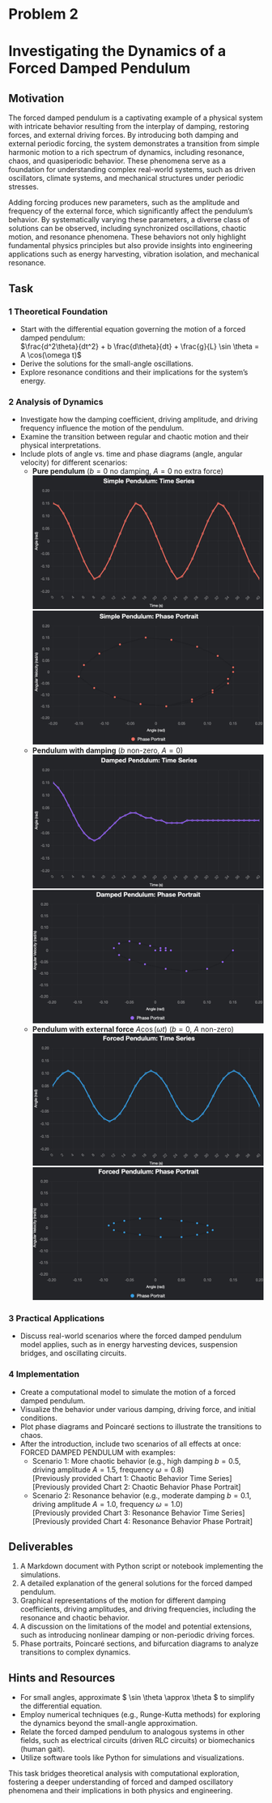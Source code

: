 # Problem 2


# Investigating the Dynamics of a Forced Damped Pendulum

## Motivation
The forced damped pendulum is a captivating example of a physical system with intricate behavior resulting from the interplay of damping, restoring forces, and external driving forces. By introducing both damping and external periodic forcing, the system demonstrates a transition from simple harmonic motion to a rich spectrum of dynamics, including resonance, chaos, and quasiperiodic behavior. These phenomena serve as a foundation for understanding complex real-world systems, such as driven oscillators, climate systems, and mechanical structures under periodic stresses.

Adding forcing produces new parameters, such as the amplitude and frequency of the external force, which significantly affect the pendulum’s behavior. By systematically varying these parameters, a diverse class of solutions can be observed, including synchronized oscillations, chaotic motion, and resonance phenomena. These behaviors not only highlight fundamental physics principles but also provide insights into engineering applications such as energy harvesting, vibration isolation, and mechanical resonance.

## Task
### 1 Theoretical Foundation
- Start with the differential equation governing the motion of a forced damped pendulum:  
 $\frac{d^2\theta}{dt^2} + b \frac{d\theta}{dt} + \frac{g}{L} \sin \theta = A \cos(\omega t)$
- Derive the solutions for the small-angle oscillations.
- Explore resonance conditions and their implications for the system’s energy.

### 2 Analysis of Dynamics
- Investigate how the damping coefficient, driving amplitude, and driving frequency influence the motion of the pendulum.
- Examine the transition between regular and chaotic motion and their physical interpretations.
- Include plots of angle vs. time and phase diagrams (angle, angular velocity) for different scenarios:
  - **Pure pendulum** ($b=0$ no damping, $A=0$ no extra force)  
   ![alt text](image-2.png) 
  ![alt text](image-3.png)
  - **Pendulum with damping** ($b$ non-zero, $A=0$)  
    ![alt text](image-4.png)  
    ![alt text](image-5.png)
  - **Pendulum with external force** $A \cos(\omega t)$ ($b=0$, $A$ non-zero)  
    ![alt text](image-6.png)  
    ![alt text](image-7.png)

### 3 Practical Applications
- Discuss real-world scenarios where the forced damped pendulum model applies, such as in energy harvesting devices, suspension bridges, and oscillating circuits.

### 4 Implementation
- Create a computational model to simulate the motion of a forced damped pendulum.
- Visualize the behavior under various damping, driving force, and initial conditions.
- Plot phase diagrams and Poincaré sections to illustrate the transitions to chaos.
- After the introduction, include two scenarios of all effects at once: FORCED DAMPED PENDULUM with examples:
  - Scenario 1: More chaotic behavior (e.g., high damping $b=0.5$, driving amplitude $A=1.5$, frequency $\omega=0.8$)  
    [Previously provided Chart 1: Chaotic Behavior Time Series]  
    [Previously provided Chart 2: Chaotic Behavior Phase Portrait]
  - Scenario 2: Resonance behavior (e.g., moderate damping $b=0.1$, driving amplitude $A=1.0$, frequency $\omega=1.0$)  
    [Previously provided Chart 3: Resonance Behavior Time Series]  
    [Previously provided Chart 4: Resonance Behavior Phase Portrait]

## Deliverables
1. A Markdown document with Python script or notebook implementing the simulations.
2. A detailed explanation of the general solutions for the forced damped pendulum.
3. Graphical representations of the motion for different damping coefficients, driving amplitudes, and driving frequencies, including the resonance and chaotic behavior.
4. A discussion on the limitations of the model and potential extensions, such as introducing nonlinear damping or non-periodic driving forces.
5. Phase portraits, Poincaré sections, and bifurcation diagrams to analyze transitions to complex dynamics.

## Hints and Resources
- For small angles, approximate $ \sin \theta \approx \theta $ to simplify the differential equation.
- Employ numerical techniques (e.g., Runge-Kutta methods) for exploring the dynamics beyond the small-angle approximation.
- Relate the forced damped pendulum to analogous systems in other fields, such as electrical circuits (driven RLC circuits) or biomechanics (human gait).
- Utilize software tools like Python for simulations and visualizations.

This task bridges theoretical analysis with computational exploration, fostering a deeper understanding of forced and damped oscillatory phenomena and their implications in both physics and engineering.
